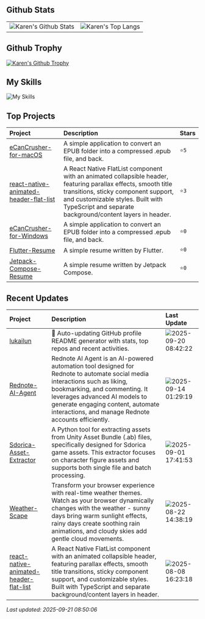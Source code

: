 ## Github Stats

<table>
  <tr>
    <td>
      <img src="https://github-readme-stats.vercel.app/api?username=lukailun&show_icons=true&hide_border=true" alt="Karen's Github Stats" />
    </td>
    <td>
      <img src="https://github-readme-stats.vercel.app/api/top-langs/?username=lukailun&layout=compact&hide_border=true&langs_count=10" alt="Karen's Top Langs" />
    </td>
  </tr>
</table>

## Github Trophy

<p>
  <a href="https://github.com/ryo-ma/github-profile-trophy"><img src="https://github-profile-trophy.vercel.app/?username=lukailun" alt="Karen's Github Trophy" /></a>
</p>

## My Skills

![My Skills](https://skillicons.dev/icons?i=androidstudio,apple,css,dart,flutter,git,github,githubactions,gitlab,gmail,html,js,kotlin,md,nodejs,npm,pinia,pnpm,py,react,reactivex,redux,sqlite,stackoverflow,sentry,swift,tailwind,ts,vscode,vue)

## Top Projects
|Project|Description|Stars|
|:--|:--|:--|
|[eCanCrusher-for-macOS](https://github.com/lukailun/eCanCrusher-for-macOS)|A simple application to convert an EPUB folder into a compressed .epub file, and back.|`⭐5`|
|[react-native-animated-header-flat-list](https://github.com/lukailun/react-native-animated-header-flat-list)|A React Native FlatList component with an animated collapsible header, featuring parallax effects, smooth title transitions, sticky component support, and customizable styles. Built with TypeScript and separate background/content layers in header.|`⭐3`|
|[eCanCrusher-for-Windows](https://github.com/lukailun/eCanCrusher-for-Windows)|A simple application to convert an EPUB folder into a compressed .epub file, and back.|`⭐0`|
|[Flutter-Resume](https://github.com/lukailun/Flutter-Resume)|A simple resume written by Flutter.|`⭐0`|
|[Jetpack-Compose-Resume](https://github.com/lukailun/Jetpack-Compose-Resume)|A simple resume written by Jetpack Compose.|`⭐0`|

## Recent Updates
|Project|Description|Last Update|
|:--|:--|:--|
|[lukailun](https://github.com/lukailun/lukailun)|🔄 Auto-updating GitHub profile README generator with stats, top repos and recent activities.|![2025-09-20 08:42:22](https://img.shields.io/badge/2025--09--20-08%3A42%3A22-brightgreen?style=flat-square)|
|[Rednote-AI-Agent](https://github.com/lukailun/Rednote-AI-Agent)|Rednote AI Agent is an AI-powered automation tool designed for Rednote to automate social media interactions such as liking, bookmarking, and commenting. It leverages advanced AI models to generate engaging content, automate interactions, and manage Rednote accounts efficiently.|![2025-09-14 01:29:19](https://img.shields.io/badge/2025--09--14-01%3A29%3A19-brightgreen?style=flat-square)|
|[Sdorica-Asset-Extractor](https://github.com/lukailun/Sdorica-Asset-Extractor)|A Python tool for extracting assets from Unity Asset Bundle (.ab) files, specifically designed for Sdorica game assets. This extractor focuses on character figure assets and supports both single file and batch processing.|![2025-09-01 17:41:53](https://img.shields.io/badge/2025--09--01-17%3A41%3A53-brightgreen?style=flat-square)|
|[Weather-Scape](https://github.com/lukailun/Weather-Scape)|Transform your browser experience with real-time weather themes. Watch as your browser dynamically changes with the weather - sunny days bring warm sunlight effects, rainy days create soothing rain animations, and cloudy skies add gentle cloud movements.|![2025-08-22 14:38:19](https://img.shields.io/badge/2025--08--22-14%3A38%3A19-brightgreen?style=flat-square)|
|[react-native-animated-header-flat-list](https://github.com/lukailun/react-native-animated-header-flat-list)|A React Native FlatList component with an animated collapsible header, featuring parallax effects, smooth title transitions, sticky component support, and customizable styles. Built with TypeScript and separate background/content layers in header.|![2025-08-08 16:23:18](https://img.shields.io/badge/2025--08--08-16%3A23%3A18-brightgreen?style=flat-square)|

*Last updated: 2025-09-21 08:50:06*
